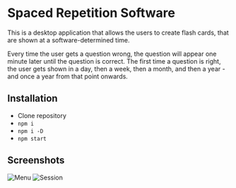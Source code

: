 # Spaced Repetition Software

This is a desktop application that allows the users to create flash cards, that are shown at a software-determined time.

Every time the user gets a question wrong, the question will appear one minute later until the question is correct. The first time a question is right, the user gets shown in a day, then a week, then a month, and then a year - and once a year from that point onwards.

## Installation

-   Clone repository
-   `npm i`
-   `npm i -D`
-   `npm start`

## Screenshots

![Menu](/screenshots/ssone.png?raw=true "Menu")
![Session](/screenshots/sstwo.png?raw=true "Session")

